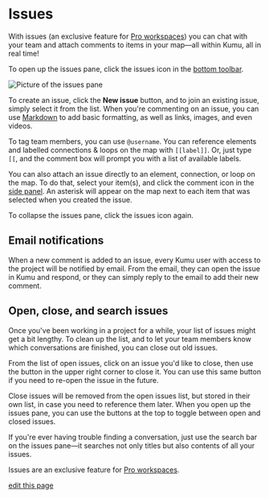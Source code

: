 # Issues

With issues (an exclusive feature for [Pro workspaces](/guides/pro-workspaces.html)) you can chat with your team and attach comments to items in your map—all within Kumu, all in real time!

To open up the issues pane, click the issues icon <i class="fa fa-comments-o"></i> in the [bottom toolbar](/overview/map-editor.html#bottom-toolbar).

![Picture of the issues pane](/images/issues.png)

To create an issue, click the **New issue** button, and to join an existing issue, simply select it from the list. When you're commenting on an issue, you can use [Markdown](/guides/markdown.html) to add basic formatting, as well as links, images, and even videos.

To tag team members, you can use `@username`. You can reference elements and labelled connections & loops on the map with `[[label]]`. Or, just type `[[`, and the comment box will prompt you with a list of available labels.

You can also attach an issue directly to an element, connection, or loop on the map. To do that, select your item(s), and click the comment icon <i class="fa fa-comment-o">  </i> in the [side panel](/overview/map-editor.html#side-panel). An asterisk <i class="fa fa-asterisk">  </i> will appear on the map next to each item that was selected when you created the issue.

<!-- screenshot -->

To collapse the issues pane, click the issues icon <i class="fa fa-comments-o"></i> again.


## Email notifications

When a new comment is added to an issue, every Kumu user with access to the project will be notified by email. From the email, they can open the issue in Kumu and respond, or they can simply reply to the email to add their new comment.



## Open, close, and search issues

Once you've been working in a project for a while, your list of issues might get a bit lengthy. To clean up the list, and to let your team members know which conversations are finished, you can close out old issues.

From the list of open issues, click on an issue you'd like to close, then use the button in the upper right corner to close it. You can use this same button if you need to re-open the issue in the future.

Close issues will be removed from the open issues list, but stored in their own list, in case you need to reference them later. When you open up the issues pane, you can use the buttons at the top to toggle between open and closed issues.

If you're ever having trouble finding a conversation, just use the search bar on the issues pane—it searches not only titles but also contents of all your issues.




<p class="alert alert-info">
Issues are an exclusive feature for <a class="alert-link" href="/guides/pro-workspaces.html">Pro workspaces</a>.
</p>

<span class="edit-link"><a href="https://github.com/kumu/docs/blob/master/guides/issues.md" target="_blank"><i class="fa fa-github"></i> edit this page</a></span>
